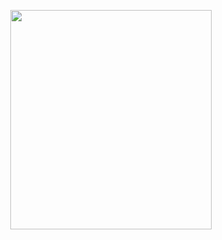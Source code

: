 <p align="center">
<img src="https://mhabibr02.github.io/Page-Web-Development/assets/img/portfolio/webdev-70.png" width="80%" height="30%">
</p>
